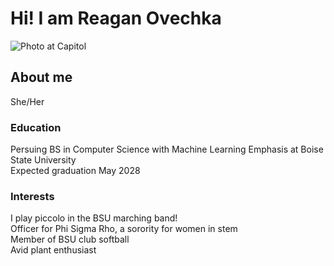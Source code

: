 # Hi! I am Reagan Ovechka
![Photo at Capitol](https://github.com/user-attachments/assets/d5c26e74-920f-4ba9-8699-8cb6fbe1f889)

## About me
She/Her

### Education
Persuing BS in Computer Science with Machine Learning Emphasis at Boise State University <br/>
Expected graduation May 2028

### Interests
I play piccolo in the BSU marching band! <br/>
Officer for Phi Sigma Rho, a sorority for women in stem <br/>
Member of BSU club softball <br/>
Avid plant enthusiast 



